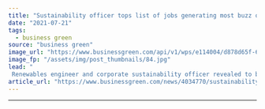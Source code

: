 ```yaml
---
title: "Sustainability officer tops list of jobs generating most buzz online"
date: "2021-07-21"
tags: 
  - business green
source: "business green"
image_url: "https://www.businessgreen.com/api/v1/wps/e114004/d878d65f-6194-466d-98d4-f9b5af0e218c/6/workplace-1245776-1920-185x114.jpg"
image_fp: "/assets/img/post_thumbnails/84.jpg"
lead: "
 Renewables engineer and corporate sustainability officer revealed to be among the 10 most discussed jobs online, according to new analysis from Open University  ..."
article_url: "https://www.businessgreen.com/news/4034770/sustainability-officer-tops-list-jobs-generating-most-buzz-online"
---
```


---
